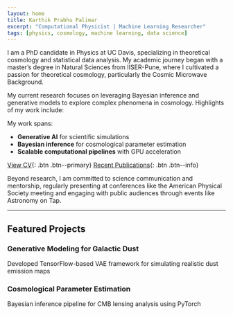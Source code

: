 ```yaml
---
layout: home
title: Karthik Prabhu Palimar
excerpt: "Computational Physicist | Machine Learning Researcher"
tags: [physics, cosmology, machine learning, data science]
---
```


I am a PhD candidate in Physics at UC Davis, specializing in theoretical cosmology and statistical data analysis. My academic journey began with a master’s degree in Natural Sciences from IISER-Pune, where I cultivated a passion for theoretical cosmology, particularly the Cosmic Microwave Background.

My current research focuses on leveraging Bayesian inference and generative models to explore complex phenomena in cosmology. Highlights of my work include:

My work spans:
- **Generative AI** for scientific simulations  
- **Bayesian inference** for cosmological parameter estimation  
- **Scalable computational pipelines** with GPU acceleration  

[View CV](/cv){: .btn .btn--primary}
[Recent Publications](/publications){: .btn .btn--info}

Beyond research, I am committed to science communication and mentorship, regularly presenting at conferences like the American Physical Society meeting and engaging with public audiences through events like Astronomy on Tap.

---

## Featured Projects
<div class="grid">
  <div class="cell">
    <h3>Generative Modeling for Galactic Dust</h3>
    <p>Developed TensorFlow-based VAE framework for simulating realistic dust emission maps</p>
  </div>
  <div class="cell">
    <h3>Cosmological Parameter Estimation</h3>
    <p>Bayesian inference pipeline for CMB lensing analysis using PyTorch</p>
  </div>
</div>